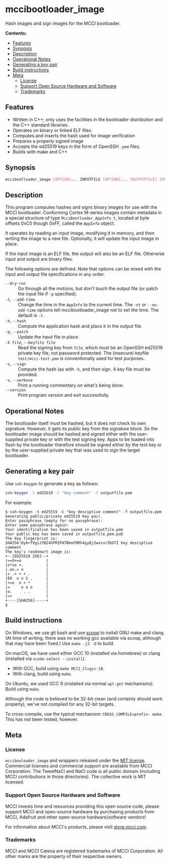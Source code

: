 # mccibootloader_image

Hash images and sign images for the MCCI bootloader.

**Contents:**
<!--
  This TOC uses the VS Code markdown TOC extension AlanWalk.markdown-toc.
  We strongly recommend updating using VS Code, the markdown-toc extension and the
  bierner.markdown-preview-github-styles extension. Note that if you are using
  VS Code 1.29 and Markdown TOC 1.5.6, https://github.com/AlanWalk/markdown-toc/issues/65
  applies -- you must change your line-ending to some non-auto value in Settings>
  Text Editor>Files.  `\n` works for me.
-->
<!-- markdownlint-disable MD033 MD004 -->
<!-- markdownlint-capture -->
<!-- markdownlint-disable -->
<!-- TOC depthFrom:2 updateOnSave:true -->

- [Features](#features)
- [Synopsis](#synopsis)
- [Description](#description)
- [Operational Notes](#operational-notes)
- [Generating a key pair](#generating-a-key-pair)
- [Build instructions](#build-instructions)
- [Meta](#meta)
	- [License](#license)
	- [Support Open Source Hardware and Software](#support-open-source-hardware-and-software)
	- [Trademarks](#trademarks)

<!-- /TOC -->
<!-- markdownlint-restore -->
<!-- Due to a bug in Markdown TOC, the table is formatted incorrectly if tab indentation is set other than 4. Due to another bug, this comment must be *after* the TOC entry. -->

## Features

- Written in C++; only uses the facilities in the bootloader distribution and the C++ standard libraries.
- Operates on binary or linked ELF files.
- Computes and inserts the hash used for image verification
- Prepares a properly signed image
- Accepts the ed25519 keys in the form of OpenSSH `.pem` files.
- Builds with make and C++

## Synopsis

```bash
mccibootloader_image [OPTION]... INPUTFILE [OPTION]... [OUTPUTFILE] [OPTION]...
```

## Description

This program computes hashes and signs binary images for use with the MCCI bootloader. Conforming Cortex M-series images contain metadata in a special structure of type `McciBootloader_AppInfo_t`, located at byte offsets 0xC0 though 0xFF, called the `AppInfo` object.

It operates by reading an input image, modifying it in memory, and then writing the image to a new file. Optionally, it will update the input image in place.

If the input image is an ELF file, the output will also be an ELF file. Otherwise input and output are binary files.

The following options are defined. Note that options can be mixed with the input and output file specifications in any order.

<dl>
<dt><code>--dry-run</code></dt>
<dd>Go through all the motions, but don't touch the output file (or patch the input file if <code>-p</code> specified).</dd>

<dt><code>-t</code>, <code>--add-time</code></dt>
<dd>Change the time in the <code>AppInfo</code> to the current time. The <code>-nt</code> or <code>--no-add-time</code> options tell mccibootloader_image not to set the time. The default is <code>-t</code>.</dd>
<dt><code>-h</code>, <code>--hash</code></dt>
<dd>Compute the application hash and place it in the output file.</dd>
<dt><code>-p</code>, <code>--patch</code></dt>
<dd>Update the input file in place.</dd>
<dt><code>-k <em>file</em></code>, <code>--keyfile <em>file</em></code></dt>
<dd>Read the signing key from <code><em>file</em></code>, which must be an OpenSSH ed25519 private key file, not password protected. The (insecure) keyfile <code>test/mcci-test.pem</code> is conventionally used for test purposes. </dd>
<dt><code>-s</code>, <code>--sign</code></dt>
<dd>Compute the hash (as with <code>-h</code>, and then sign. A key file must be provided.</dd>
<dt><code>-v</code>, <code>--verbose</code></dt>
<dd>Print a running commentary on what's being done.</dd>
<dt><code>--version</code></dt>
<dd>Print program version and exit successfully.</dd>
</dl>

## Operational Notes

The bootloader itself must be hashed, but it does not check its own signature. However, it gets its public key from the signature block. So the bootloader image should be hashed and signed either with the user-supplied private key or with the test signing key. Apps to be loaded into flash by the bootloader therefore should be signed either by the test key or by the user-supplied private key that was used to sign the target bootloader.

## Generating a key pair

Use `ssh-keygen` to generate a key as follows:

```bash
ssh-keygen -t ed25519 -C "key comment" -f outputfile.pem
```

For example:

```console
$ ssh-keygen -t ed25519 -C "key desciptive comment" -f outputfile.pem
Generating public/private ed25519 key pair.
Enter passphrase (empty for no passphrase): 
Enter same passphrase again: 
Your identification has been saved in outputfile.pem
Your public key has been saved in outputfile.pem.pub
The key fingerprint is:
SHA256:Dyk+fVgizYB24hPRIPATBmxFDRh4gy8j2wxrurIbGTI key desciptive comment
The key's randomart image is:
+--[ED25519 256]--+
|==O+=o           |
|o*oo +.          |
|.oo.= o          |
|= .+ + + .       |
|EO  o o S .      |
|+=o  o + *       |
|=     o o o      |
|o.     . .       |
|=+               |
+----[SHA256]-----+
$
```

## Build instructions

On Windows, we use git bash and use [scoop](https://scoop.sh) to install GNU make and clang. (At time of writing, there was no working gcc available via scoop, although that may have been fixed.) Use `make -j3 -O` to build.

On macOS, we have used either GCC 10 (installed via homebrew) or clang (installed via `xcode-select --install`).

- With GCC, build using `make MCCI_CC=gcc-10`.
- With clang, build using `make`.

On Ubuntu, we used GCC 9 (installed via normal `apt-get` mechanisms). Build using `make`.

Although the code is believed to be 32-bit clean (and certainly should work properly), we've not compiled for any 32-bit targets.

To cross-compile, use the typical mechanism: `CROSS_COMPILE=prefix- make`. This has not been tested, however.

## Meta

### License

`mccibooloader_image` and wrappers released under the [MIT license](../../LICENSE). Commercial licenses and commercial support are available from MCCI Corporation. The TweetNaCl and NaCl code is all public domain (including MCCI contributions in those directories). The collective work is MIT licensed.

### Support Open Source Hardware and Software

MCCI invests time and resources providing this open source code, please support MCCI and open-source hardware by purchasing products from MCCI, Adafruit and other open-source hardware/software vendors!

For information about MCCI's products, please visit [store.mcci.com](https://store.mcci.com/).

### Trademarks

MCCI and MCCI Catena are registered trademarks of MCCI Corporation. All other marks are the property of their respective owners.
